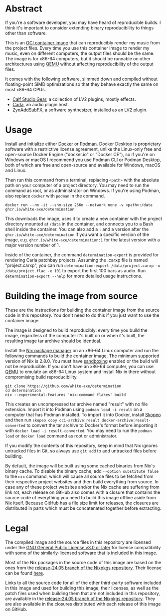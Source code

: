# Abstract

If you're a software developer, you may have heard of reproducible builds. I think it's important to consider extending binary reproducibility to things other than software.

This is an [OCI container image](https://opencontainers.org) that can reproducibly render my music from the project files. Every time you use this container image to render my music, even on different computers, the output files should be the same. The image is for x86-64 computers, but it should be runnable on other architectures using [QEMU](https://www.qemu.org) without affecting reproducibility of the output files.

It comes with the following software, slimmed down and compiled without floating-point SIMD optimizations so that they behave exactly the same on most x86-64 CPUs.

* [Calf Studio Gear](https://github.com/calf-studio-gear/calf), a collection of LV2 plugins, mostly effects.
* [Carla](https://github.com/falkTX/Carla), an audio plugin host.
* [ZynAddSubFX](https://github.com/zynaddsubfx/zynaddsubfx), a software synthesizer, installed as an LV2 plugin.

# Usage

Install and initialize either [Docker](https://www.docker.com) or [Podman](https://podman.io). Docker Desktop is proprietary software with a restrictive license agreement, unlike the Linux-only free and open-source Docker Engine ("docker.io" or "Docker CE"), so if you're on Windows or macOS I recommend you use Podman CLI or Podman Desktop, both of which are free and open-source and available for Windows, macOS and Linux.

Then run this command from a terminal, replacing `<path>` with the absolute path on your computer of a project directory. You may need to run the command as root, or as administrator on Windows. If you're using Podman, also replace `docker` with `podman` in the command.

```
docker run --rm -it --shm-size 256m --network none -v <path>:/data ghcr.io/white-axe/determination
```

This downloads the image, uses it to create a new container with the project directory mounted at `/data` in the container, and connects you to a Bash shell inside the container. You can also add a `:` and a version after the `ghcr.io/white-axe/determination` if you want a specific version of the image, e.g. `ghcr.io/white-axe/determination:1` for the latest version with a major version number of 1.

Inside of the container, the command `determination-export` is provided for rendering Carla patchbay projects. Assuming the .carxp file is named "project.carxp", you can run `determination-export /data/project.carxp -o /data/project.flac -e 101` to export the first 100 bars as audio. Run `determination-export --help` for more detailed usage instructions.

# Building the image from source

These are the instructions for building the container image from the source code in this repository. You don't need to do this if you just want to use the container image.

The image is designed to build reproducibly: every time you build the image, regardless of the computer it's built on or when it's built, the resulting image tar archive should be identical.

Install the [Nix package manager](https://nixos.org) on an x86-64 Linux computer and run the following commands to build the container image. The minimum supported version of Nix is 2.8.0. You must have [sandboxing](https://nixos.wiki/wiki/Nix_package_manager#Sandboxing) enabled or the build will not be reproducible. If you don't have an x86-64 computer, you can use [QEMU](https://www.qemu.org) to emulate an x86-64 Linux system and install Nix in there without compromising build reproducibility.

```
git clone https://github.com/white-axe/determination
cd determination
nix --experimental-features 'nix-command flakes' build
```

This creates an uncompressed tar archive named "result" with no file extension. Import it into Podman using `podman load -i result` on a computer that has Podman installed. To import it into Docker, install [Skopeo](https://github.com/containers/skopeo) and then run `skopeo copy oci-archive:result docker-archive:result-converted` to convert the tar archive to Docker's format before importing it with `docker load -i result-converted`. You may need to run the `podman load` or `docker load` command as root or administrator.

If you modify the contents of this repository, keep in mind that Nix ignores untracked files in Git, so always use `git add` to add untracked files before building.

By default, the image will be built using some cached binaries from Nix's binary cache. To disable the binary cache, add `--option substitute false` to the `nix` command, which will cause all source files to be fetched from their respective project websites and then build everything from source. In case any of these project websites and/or the Nix cache are suffering from link rot, each release on GitHub also comes with a closure that contains the source code of everything you need to build this image offline aside from Nix itself. Because GitHub has a file size limit for releases, the closures are distributed in parts which must be concatenated together before extracting.

# Legal

The compiled image and the source files in this repository are licensed under the [GNU General Public License v3.0 or later](https://www.gnu.org/licenses/gpl-3.0.en.html) for license compatibility with some of the similarly-licensed software that is included in this image.

Most of the Nix packages in the source code of this image are based on the ones from the [release-24.05 branch of the Nixpkgs repository](https://github.com/NixOS/nixpkgs/tree/release-24.05). Their license can be found [here](https://github.com/NixOS/nixpkgs/blob/release-24.05/COPYING).

Links to all the source code for all of the other third-party software included in this image and used for building this image, their licenses, as well as the patch files used when building them that are not included in this repository, are available in the [release-24.05 branch of the Nixpkgs repository](https://github.com/NixOS/nixpkgs/tree/release-24.05). They are also available in the closures distributed with each release of this image on GitHub.
